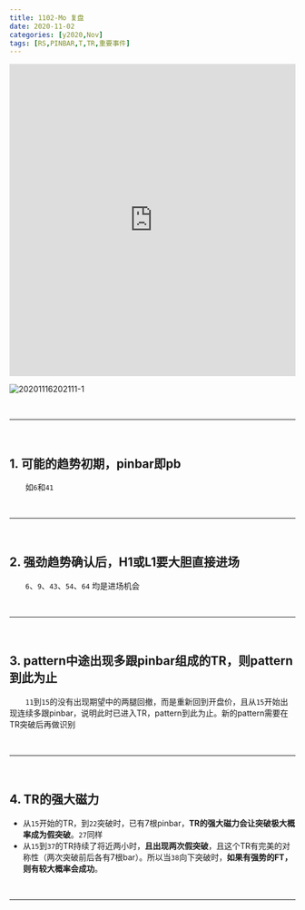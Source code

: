 ```yaml
---
title: 1102-Mo 复盘
date: 2020-11-02
categories: [y2020,Nov]
tags: [RS,PINBAR,T,TR,重要事件]
---
```


<iframe allowfullscreen="true" src="https://player.youku.com/embed/XNDk2NjQ2MzU3Mg==" width="810" height="550" allow-top-navigation="false" allow-forms="false" allow-popups="false" sandbox="allow-same-origin allow-scripts" style="box-sizing: border-box; margin: 0px auto; max-width: 100%; width: 854px; border: none;"></iframe>



![20201116202111-1](https://tva1.sinaimg.cn/large/0081Kckwly1gkshiekharj318f0u0n2d.jpg)





<br/>

---

<br/>

## 1. 可能的趋势初期，pinbar即pb

　　如`6`和`41`

<br/>

---

<br/>

## 2. 强劲趋势确认后，H1或L1要大胆直接进场

　　`6`、`9`、`43`、`54`、`64` 均是进场机会

<br/>

---

<br/>

## 3. pattern中途出现多跟pinbar组成的TR，则pattern到此为止

　　`11`到`15`的没有出现期望中的两腿回撤，而是重新回到开盘价，且从`15`开始出现连续多跟pinbar，说明此时已进入TR，pattern到此为止。新的pattern需要在TR突破后再做识别

<br/>

---

<br/>

## 4. TR的强大磁力

* 从`15`开始的TR，到`22`突破时，已有7根pinbar，**TR的强大磁力会让突破极大概率成为假突破**。`27`同样
* 从`15`到`37`的TR持续了将近两小时，**且出现两次假突破**，且这个TR有完美的对称性（两次突破前后各有7根bar）。所以当`38`向下突破时，**如果有强势的FT，则有较大概率会成功**。

<br/>

---


